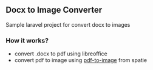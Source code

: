 ## Docx to Image Converter
Sample laravel project for convert docx to images

### How it works?
- convert .docx to pdf using libreoffice
- convert pdf to image using [pdf-to-image](https://github.com/spatie/pdf-to-image) from spatie
